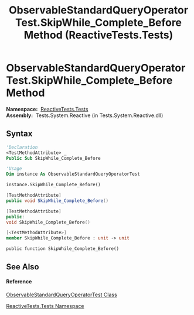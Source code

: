 ﻿---
title: ObservableStandardQueryOperatorTest.SkipWhile_Complete_Before Method  (ReactiveTests.Tests)
TOCTitle: SkipWhile_Complete_Before Method
ms:assetid: M:ReactiveTests.Tests.ObservableStandardQueryOperatorTest.SkipWhile_Complete_Before
ms:mtpsurl: https://msdn.microsoft.com/en-us/library/reactivetests.tests.observablestandardqueryoperatortest.skipwhile_complete_before(v=VS.103)
ms:contentKeyID: 36619313
ms.date: 06/28/2011
mtps_version: v=VS.103
f1_keywords:
- ReactiveTests.Tests.ObservableStandardQueryOperatorTest.SkipWhile_Complete_Before
dev_langs:
- CSharp
- JScript
- VB
- FSharp
- c++
---

# ObservableStandardQueryOperatorTest.SkipWhile\_Complete\_Before Method

**Namespace:**  [ReactiveTests.Tests](hh289046\(v=vs.103\).md)  
**Assembly:**  Tests.System.Reactive (in Tests.System.Reactive.dll)

## Syntax

``` vb
'Declaration
<TestMethodAttribute> _
Public Sub SkipWhile_Complete_Before
```

``` vb
'Usage
Dim instance As ObservableStandardQueryOperatorTest

instance.SkipWhile_Complete_Before()
```

``` csharp
[TestMethodAttribute]
public void SkipWhile_Complete_Before()
```

``` c++
[TestMethodAttribute]
public:
void SkipWhile_Complete_Before()
```

``` fsharp
[<TestMethodAttribute>]
member SkipWhile_Complete_Before : unit -> unit 
```

``` jscript
public function SkipWhile_Complete_Before()
```

## See Also

#### Reference

[ObservableStandardQueryOperatorTest Class](hh288944\(v=vs.103\).md)

[ReactiveTests.Tests Namespace](hh289046\(v=vs.103\).md)

